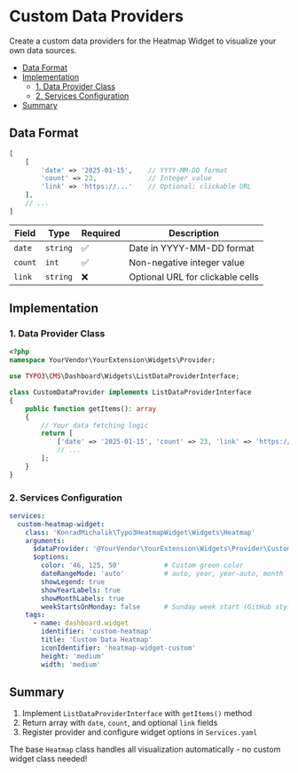 # Custom Data Providers

Create a custom data providers for the Heatmap Widget to visualize your own data sources.

- [Data Format](#data-format)
- [Implementation](#implementation)
  - [1. Data Provider Class](#1-data-provider-class)
  - [2. Services Configuration](#2-services-configuration)
- [Summary](#summary)

## Data Format

```php
[
    [
        'date' => '2025-01-15',    // YYYY-MM-DD format
        'count' => 23,             // Integer value
        'link' => 'https://...'    // Optional: clickable URL
    ],
    // ...
]
```

| Field | Type | Required | Description |
|-------|------|----------|-------------|
| `date` | `string` | ✅ | Date in YYYY-MM-DD format |
| `count` | `int` | ✅ | Non-negative integer value |
| `link` | `string` | ❌ | Optional URL for clickable cells |

## Implementation

### 1. Data Provider Class

```php
<?php
namespace YourVendor\YourExtension\Widgets\Provider;

use TYPO3\CMS\Dashboard\Widgets\ListDataProviderInterface;

class CustomDataProvider implements ListDataProviderInterface
{
    public function getItems(): array
    {
        // Your data fetching logic
        return [
            ['date' => '2025-01-15', 'count' => 23, 'link' => 'https://...'],
            // ...
        ];
    }
}
```

### 2. Services Configuration

```yaml
services:
  custom-heatmap-widget:
    class: 'KonradMichalik\Typo3HeatmapWidget\Widgets\Heatmap'
    arguments:
      $dataProvider: '@YourVendor\YourExtension\Widgets\Provider\CustomDataProvider'
      $options:
        color: '46, 125, 50'           # Custom green color
        dateRangeMode: 'auto'          # auto, year, year-auto, month
        showLegend: true
        showYearLabels: true
        showMonthLabels: true
        weekStartsOnMonday: false      # Sunday week start (GitHub style)
    tags:
      - name: dashboard.widget
        identifier: 'custom-heatmap'
        title: 'Custom Data Heatmap'
        iconIdentifier: 'heatmap-widget-custom'
        height: 'medium'
        width: 'medium'
```

## Summary

1. Implement `ListDataProviderInterface` with `getItems()` method
2. Return array with `date`, `count`, and optional `link` fields
3. Register provider and configure widget options in `Services.yaml`

The base `Heatmap` class handles all visualization automatically - no custom widget class needed!